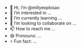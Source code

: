 - 👋 Hi, I’m @millyexplosao
- 👀 I’m interested in ...
- 🌱 I’m currently learning ...
- 💞️ I’m looking to collaborate on ...
- 📫 How to reach me ...
- 😄 Pronouns: ...
- ⚡ Fun fact: ...

<!---
millyexplosao/millyexplosao is a ✨ special ✨ repository because its `README.md` (this file) appears on your GitHub profile.
You can click the Preview link to take a look at your changes.
--->
